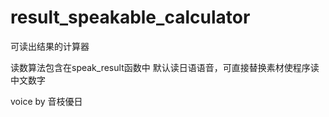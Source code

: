# result_speakable_calculator
可读出结果的计算器

读数算法包含在speak_result函数中
默认读日语语音，可直接替换素材使程序读中文数字

voice by 音枝優日
